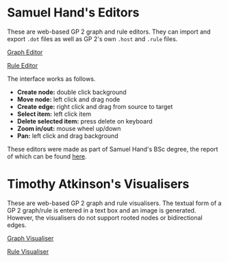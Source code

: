 # Samuel Hand's Editors

These are web-based GP 2 graph and rule editors. They can import and export `.dot` files as well as GP 2's own `.host` and `.rule` files.

<a href="https://uoycs-plasma.github.io/GP2-Editor/graph" target="_blank">Graph Editor</a>

<a href="https://uoycs-plasma.github.io/GP2-Editor/rule" target="_blank">Rule Editor</a>

The interface works as follows.
- **Create node:** double click background
- **Move node:** left click and drag node
- **Create edge:** right click and drag from source to target
- **Select item:** left click item
- **Delete selected item:** press delete on keyboard
- **Zoom in/out:** mouse wheel up/down
- **Pan:** left click and drag background

These editors were made as part of Samuel Hand's BSc degree, the report of which can be found <a href="https://github.com/UoYCS-plasma/GP2-Editor/blob/gh-pages/project.pdf" target="_blank">here</a>.

# Timothy Atkinson's Visualisers

These are web-based GP 2 graph and rule visualisers. The textual form of a GP 2 graph/rule is entered in a text box and an image is generated. However, the visualisers do not support rooted nodes or bidirectional edges.

<a href="https://uoycs-plasma.github.io/GP2-Visualiser/graph_edit.html" target="_blank">Graph Visualiser</a>

<a href="https://uoycs-plasma.github.io/GP2-Visualiser/rule_edit.html" target="_blank">Rule Visualiser</a>
